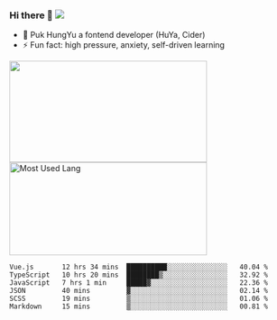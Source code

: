 ### Hi there 👋   ![](https://komarev.com/ghpvc/?username=trojan0523&color=ff69b4&label=PV+Since+2020-1-1)

 - 🔭 Puk HungYu a fontend developer (HuYa, Cider)
 - ⚡ Fun fact: high pressure, anxiety, self-driven learning 

 <img align="left" width="350px" height="180px" src="https://github-readme-stats.vercel.app/api?username=trojan0523&show_icons=true&icon_color=199861&count_private=true" />
 
 <img width="350px" height="165px" alt="Most Used Lang" src="https://github-readme-stats.vercel.app/api/top-langs/?username=trojan0523&layout=compact"/>
 

 <!--START_SECTION:waka-->

```text
Vue.js       12 hrs 34 mins  ██████████░░░░░░░░░░░░░░░   40.04 %
TypeScript   10 hrs 20 mins  ████████▒░░░░░░░░░░░░░░░░   32.92 %
JavaScript   7 hrs 1 min     █████▓░░░░░░░░░░░░░░░░░░░   22.36 %
JSON         40 mins         ▓░░░░░░░░░░░░░░░░░░░░░░░░   02.14 %
SCSS         19 mins         ▒░░░░░░░░░░░░░░░░░░░░░░░░   01.06 %
Markdown     15 mins         ▒░░░░░░░░░░░░░░░░░░░░░░░░   00.81 %
```

<!--END_SECTION:waka-->

 
<!--
**Trojan0523/Trojan0523** is a ✨ _special_ ✨ repository because its `README.md` (this file) appears on your GitHub profile.

Here are some ideas to get you started:

- 👯 looking to collaborate on where? i don`t know
- 🤔 I’m looking for help with ...
- 💬 Ask me about ...
- 📫 How to reach me: ...
- 😄 Pronouns: ...
- ⚡ Fun fact: ...
![](https://komarev.com/ghpvc/?username=trojan0523)
-->
